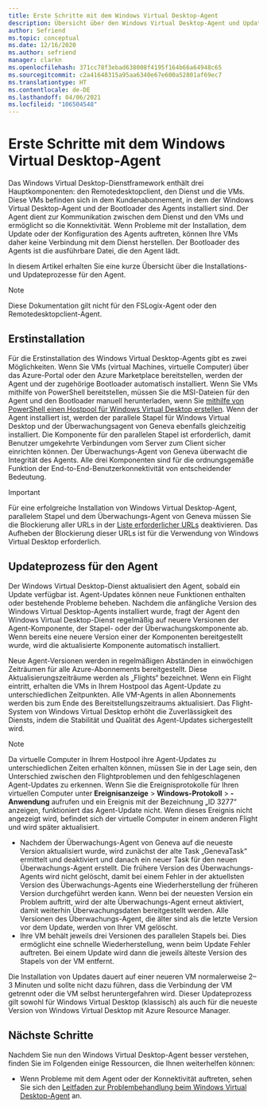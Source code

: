 ```yaml
---
title: Erste Schritte mit dem Windows Virtual Desktop-Agent
description: Übersicht über den Windows Virtual Desktop-Agent und Updateprozesse.
author: Sefriend
ms.topic: conceptual
ms.date: 12/16/2020
ms.author: sefriend
manager: clarkn
ms.openlocfilehash: 371cc78f3ebad638008f4195f164b66a64948c65
ms.sourcegitcommit: c2a41648315a95aa6340e67e600a52801af69ec7
ms.translationtype: HT
ms.contentlocale: de-DE
ms.lasthandoff: 04/06/2021
ms.locfileid: "106504548"
---
```

# <a name="get-started-with-the-windows-virtual-desktop-agent"></a>Erste Schritte mit dem Windows Virtual Desktop-Agent

Das Windows Virtual Desktop-Dienstframework enthält drei Hauptkomponenten: den Remotedesktopclient, den Dienst und die VMs. Diese VMs befinden sich in dem Kundenabonnement, in dem der Windows Virtual Desktop-Agent und der Bootloader des Agents installiert sind. Der Agent dient zur Kommunikation zwischen dem Dienst und den VMs und ermöglicht so die Konnektivität. Wenn Probleme mit der Installation, dem Update oder der Konfiguration des Agents auftreten, können Ihre VMs daher keine Verbindung mit dem Dienst herstellen. Der Bootloader des Agents ist die ausführbare Datei, die den Agent lädt. 

In diesem Artikel erhalten Sie eine kurze Übersicht über die Installations- und Updateprozesse für den Agent.

>[!NOTE]
>Diese Dokumentation gilt nicht für den FSLogix-Agent oder den Remotedesktopclient-Agent.


## <a name="initial-installation-process"></a>Erstinstallation

Für die Erstinstallation des Windows Virtual Desktop-Agents gibt es zwei Möglichkeiten. Wenn Sie VMs (virtual Machines, virtuelle Computer) über das Azure-Portal oder den Azure Marketplace bereitstellen, werden der Agent und der zugehörige Bootloader automatisch installiert. Wenn Sie VMs mithilfe von PowerShell bereitstellen, müssen Sie die MSI-Dateien für den Agent und den Bootloader manuell herunterladen, wenn Sie [mithilfe von PowerShell einen Hostpool für Windows Virtual Desktop erstellen](create-host-pools-powershell.md#register-the-virtual-machines-to-the-windows-virtual-desktop-host-pool). Wenn der Agent installiert ist, werden der parallele Stapel für Windows Virtual Desktop und der Überwachungsagent von Geneva ebenfalls gleichzeitig installiert. Die Komponente für den parallelen Stapel ist erforderlich, damit Benutzer umgekehrte Verbindungen vom Server zum Client sicher einrichten können. Der Überwachungs-Agent von Geneva überwacht die Integrität des Agents. Alle drei Komponenten sind für die ordnungsgemäße Funktion der End-to-End-Benutzerkonnektivität von entscheidender Bedeutung.

>[!IMPORTANT]
>Für eine erfolgreiche Installation von Windows Virtual Desktop-Agent, parallelem Stapel und dem Überwachungs-Agent von Geneva müssen Sie die Blockierung aller URLs in der [Liste erforderlicher URLs](safe-url-list.md#virtual-machines) deaktivieren. Das Aufheben der Blockierung dieser URLs ist für die Verwendung von Windows Virtual Desktop erforderlich.

## <a name="agent-update-process"></a>Updateprozess für den Agent

Der Windows Virtual Desktop-Dienst aktualisiert den Agent, sobald ein Update verfügbar ist. Agent-Updates können neue Funktionen enthalten oder bestehende Probleme beheben. Nachdem die anfängliche Version des Windows Virtual Desktop-Agents installiert wurde, fragt der Agent den Windows Virtual Desktop-Dienst regelmäßig auf neuere Versionen der Agent-Komponente, der Stapel- oder der Überwachungskomponente ab. Wenn bereits eine neuere Version einer der Komponenten bereitgestellt wurde, wird die aktualisierte Komponente automatisch installiert.

Neue Agent-Versionen werden in regelmäßigen Abständen in einwöchigen Zeiträumen für alle Azure-Abonnements bereitgestellt. Diese Aktualisierungszeiträume werden als „Flights“ bezeichnet. Wenn ein Flight eintritt, erhalten die VMs in Ihrem Hostpool das Agent-Update zu unterschiedlichen Zeitpunkten. Alle VM-Agents in allen Abonnements werden bis zum Ende des Bereitstellungszeitraums aktualisiert. Das Flight-System von Windows Virtual Desktop erhöht die Zuverlässigkeit des Diensts, indem die Stabilität und Qualität des Agent-Updates sichergestellt wird.


>[!NOTE]
>Da virtuelle Computer in Ihrem Hostpool ihre Agent-Updates zu unterschiedlichen Zeiten erhalten können, müssen Sie in der Lage sein, den Unterschied zwischen den Flightproblemen und den fehlgeschlagenen Agent-Updates zu erkennen. Wenn Sie die Ereignisprotokolle für Ihren virtuellen Computer unter **Ereignisanzeige** > **Windows-Protokoll** >  **-Anwendung** aufrufen und ein Ereignis mit der Bezeichnung „ID 3277“ anzeigen, funktioniert das Agent-Update nicht. Wenn dieses Ereignis nicht angezeigt wird, befindet sich der virtuelle Computer in einem anderen Flight und wird später aktualisiert.
>- Nachdem der Überwachungs-Agent von Geneva auf die neueste Version aktualisiert wurde, wird zunächst der alte Task „GenevaTask“ ermittelt und deaktiviert und danach ein neuer Task für den neuen Überwachungs-Agent erstellt. Die frühere Version des Überwachungs-Agents wird nicht gelöscht, damit bei einem Fehler in der aktuellsten Version des Überwachungs-Agents eine Wiederherstellung der früheren Version durchgeführt werden kann. Wenn bei der neuesten Version ein Problem auftritt, wird der alte Überwachungs-Agent erneut aktiviert, damit weiterhin Überwachungsdaten bereitgestellt werden. Alle Versionen des Überwachungs-Agent, die älter sind als die letzte Version vor dem Update, werden von Ihrer VM gelöscht.
>- Ihre VM behält jeweils drei Versionen des parallelen Stapels bei. Dies ermöglicht eine schnelle Wiederherstellung, wenn beim Update Fehler auftreten. Bei einem Update wird dann die jeweils älteste Version des Stapels von der VM entfernt.

Die Installation von Updates dauert auf einer neueren VM normalerweise 2–3 Minuten und sollte nicht dazu führen, dass die Verbindung der VM getrennt oder die VM selbst heruntergefahren wird. Dieser Updateprozess gilt sowohl für Windows Virtual Desktop (klassisch) als auch für die neueste Version von Windows Virtual Desktop mit Azure Resource Manager.

## <a name="next-steps"></a>Nächste Schritte

Nachdem Sie nun den Windows Virtual Desktop-Agent besser verstehen, finden Sie im Folgenden einige Ressourcen, die Ihnen weiterhelfen können:

- Wenn Probleme mit dem Agent oder der Konnektivität auftreten, sehen Sie sich den [Leitfaden zur Problembehandlung beim Windows Virtual Desktop-Agent](troubleshoot-agent.md) an.
